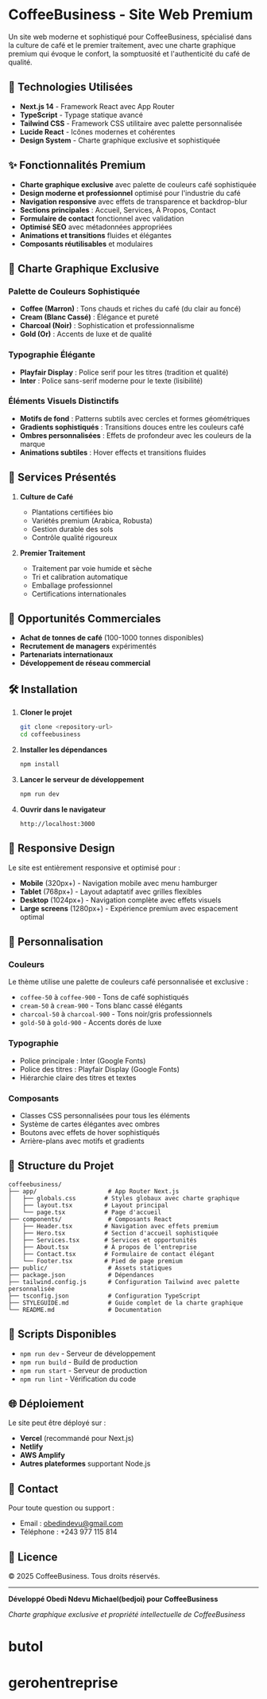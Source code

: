 # CoffeeBusiness - Site Web Premium

Un site web moderne et sophistiqué pour CoffeeBusiness, spécialisé dans la culture de café et le premier traitement, avec une charte graphique premium qui évoque le confort, la somptuosité et l'authenticité du café de qualité.

## 🚀 Technologies Utilisées

-   **Next.js 14** - Framework React avec App Router
-   **TypeScript** - Typage statique avancé
-   **Tailwind CSS** - Framework CSS utilitaire avec palette personnalisée
-   **Lucide React** - Icônes modernes et cohérentes
-   **Design System** - Charte graphique exclusive et sophistiquée

## ✨ Fonctionnalités Premium

-   **Charte graphique exclusive** avec palette de couleurs café sophistiquée
-   **Design moderne et professionnel** optimisé pour l'industrie du café
-   **Navigation responsive** avec effets de transparence et backdrop-blur
-   **Sections principales** : Accueil, Services, À Propos, Contact
-   **Formulaire de contact** fonctionnel avec validation
-   **Optimisé SEO** avec métadonnées appropriées
-   **Animations et transitions** fluides et élégantes
-   **Composants réutilisables** et modulaires

## 🎨 Charte Graphique Exclusive

### Palette de Couleurs Sophistiquée

-   **Coffee (Marron)** : Tons chauds et riches du café (du clair au foncé)
-   **Cream (Blanc Cassé)** : Élégance et pureté
-   **Charcoal (Noir)** : Sophistication et professionnalisme
-   **Gold (Or)** : Accents de luxe et de qualité

### Typographie Élégante

-   **Playfair Display** : Police serif pour les titres (tradition et qualité)
-   **Inter** : Police sans-serif moderne pour le texte (lisibilité)

### Éléments Visuels Distinctifs

-   **Motifs de fond** : Patterns subtils avec cercles et formes géométriques
-   **Gradients sophistiqués** : Transitions douces entre les couleurs café
-   **Ombres personnalisées** : Effets de profondeur avec les couleurs de la marque
-   **Animations subtiles** : Hover effects et transitions fluides

## 🎯 Services Présentés

1. **Culture de Café**

    - Plantations certifiées bio
    - Variétés premium (Arabica, Robusta)
    - Gestion durable des sols
    - Contrôle qualité rigoureux

2. **Premier Traitement**
    - Traitement par voie humide et sèche
    - Tri et calibration automatique
    - Emballage professionnel
    - Certifications internationales

## 💼 Opportunités Commerciales

-   **Achat de tonnes de café** (100-1000 tonnes disponibles)
-   **Recrutement de managers** expérimentés
-   **Partenariats internationaux**
-   **Développement de réseau commercial**

## 🛠️ Installation

1. **Cloner le projet**

    ```bash
    git clone <repository-url>
    cd coffeebusiness
    ```

2. **Installer les dépendances**

    ```bash
    npm install
    ```

3. **Lancer le serveur de développement**

    ```bash
    npm run dev
    ```

4. **Ouvrir dans le navigateur**
    ```
    http://localhost:3000
    ```

## 📱 Responsive Design

Le site est entièrement responsive et optimisé pour :

-   **Mobile** (320px+) - Navigation mobile avec menu hamburger
-   **Tablet** (768px+) - Layout adaptatif avec grilles flexibles
-   **Desktop** (1024px+) - Navigation complète avec effets visuels
-   **Large screens** (1280px+) - Expérience premium avec espacement optimal

## 🎨 Personnalisation

### Couleurs

Le thème utilise une palette de couleurs café personnalisée et exclusive :

-   `coffee-50` à `coffee-900` - Tons de café sophistiqués
-   `cream-50` à `cream-900` - Tons blanc cassé élégants
-   `charcoal-50` à `charcoal-900` - Tons noir/gris professionnels
-   `gold-50` à `gold-900` - Accents dorés de luxe

### Typographie

-   Police principale : Inter (Google Fonts)
-   Police des titres : Playfair Display (Google Fonts)
-   Hiérarchie claire des titres et textes

### Composants

-   Classes CSS personnalisées pour tous les éléments
-   Système de cartes élégantes avec ombres
-   Boutons avec effets de hover sophistiqués
-   Arrière-plans avec motifs et gradients

## 📁 Structure du Projet

```
coffeebusiness/
├── app/                    # App Router Next.js
│   ├── globals.css        # Styles globaux avec charte graphique
│   ├── layout.tsx         # Layout principal
│   └── page.tsx           # Page d'accueil
├── components/             # Composants React
│   ├── Header.tsx         # Navigation avec effets premium
│   ├── Hero.tsx           # Section d'accueil sophistiquée
│   ├── Services.tsx       # Services et opportunités
│   ├── About.tsx          # À propos de l'entreprise
│   ├── Contact.tsx        # Formulaire de contact élégant
│   └── Footer.tsx         # Pied de page premium
├── public/                 # Assets statiques
├── package.json            # Dépendances
├── tailwind.config.js      # Configuration Tailwind avec palette personnalisée
├── tsconfig.json           # Configuration TypeScript
├── STYLEGUIDE.md           # Guide complet de la charte graphique
└── README.md               # Documentation
```

## 🚀 Scripts Disponibles

-   `npm run dev` - Serveur de développement
-   `npm run build` - Build de production
-   `npm run start` - Serveur de production
-   `npm run lint` - Vérification du code

## 🌐 Déploiement

Le site peut être déployé sur :

-   **Vercel** (recommandé pour Next.js)
-   **Netlify**
-   **AWS Amplify**
-   **Autres plateformes** supportant Node.js

## 📧 Contact

Pour toute question ou support :

-   Email : obedindevu@gmail.com
-   Téléphone : +243 977 115 814

## 📄 Licence

© 2025 CoffeeBusiness. Tous droits réservés.

---

**Développé Obedi Ndevu Michael(bedjoi) pour CoffeeBusiness**

_Charte graphique exclusive et propriété intellectuelle de CoffeeBusiness_
# butol
# gerohentreprise
